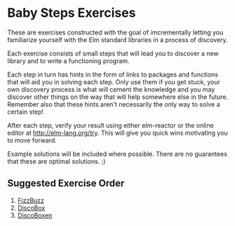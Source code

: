 # Baby Steps Exercises

These are exercises constructed with the goal of imcrementally letting you familiarize yourself with the Elm standard libraries in a process of discovery.

Each exercise consists of small steps that will lead you to discover a new library and to write a functioning program.

Each step in turn has hints in the form of links to packages and functions that will aid you in solving each step. Only use them if you get stuck, your own discovery process is what will cement the knowledge and you may discover other things on the way that will help somewhere else in the future. Remember also that these hints aren't necessarily the only way to solve a certain step!

After each step, verify your result using either elm-reactor or the online editor at http://elm-lang.org/try. This will give you quick wins motivating you to move forward.

Example solutions will be included where possible. There are no guarantees that these are optimal solutions. ;)

## Suggested Exercise Order

1. [FizzBuzz](fizzbuzz/)
2. [DiscoBox](disco-box/)
3. [DiscoBoxen](disco-boxen/)
